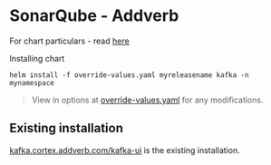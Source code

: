 # SonarQube - Addverb


For chart particulars - read [here](./kafka/README.md)

Installing chart 

```
helm install -f override-values.yaml myreleasename kafka -n mynamespace
```

> View in options at [override-values.yaml](./override-values.yaml) for any modifications.


## Existing installation

[kafka.cortex.addverb.com/kafka-ui](https://kafka.cortex.addverb.com/kafka-ui) is the existing installation. 

